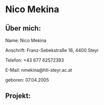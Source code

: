 # Nico Mekina

## Über mich:
<p> Name: Nico Mekina </p>
<p> Anschrift:  Franz-Sebekstraße 18, 4400 Steyr </p>
<p> Telefon:    +43 677 62572393 </p>
<p> E-Mail:     nmekina@htl-steyr.ac.at </p>
<p> geboren:    07.04.2005 </p>

## Projekt:
